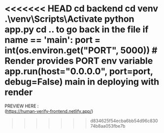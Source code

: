 <<<<<<< HEAD
cd backend
cd venv
.\venv\Scripts\Activate
python app.py
cd .. to go back in the file
if __name__ == '__main__':
    port = int(os.environ.get("PORT", 5000))  # Render provides PORT env variable
    app.run(host="0.0.0.0", port=port, debug=False)
    main in deploying with render 
=======
PREVIEW HERE :                                            
     (https://human-verify-frontend.netlify.app/)
        
>>>>>>> d834625f54ecba6bb54d96c83074b8aa053fbe7b

